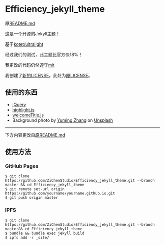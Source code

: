 # Efficiency_jekyll_theme

原[README.md](/README-ultralight.md)

这是一个开源的Jekyll主题！

基于[kotet/ultralight](https://github.com/kotet/ultralight)

经过我们的测试，此主题比官方快18%！

我更改的代码仍然遵守[mit](/LICENSE)

我创建了[新的LICENSE](/LICENSE)。此处为[原LICENSE](/LICENSE-ultralight)。

## 使用的东西

- [jQuery](https://github.com/jquery/jquery/)
- [highlight.js](https://github.com/highlightjs/highlight.js)
- [welcomeTitle.js](https://github.com/ZiChenStudio/welcomeTitle.js)
- Background photo by [Yuming Zhang](https://unsplash.com/@auceinss?utm_source=unsplash&utm_medium=referral&utm_content=creditCopyText) on [Unsplash](https://unsplash.com/photos/ck-p536ihvg?utm_source=unsplash&utm_medium=referral&utm_content=creditCopyText)

----

下方内容更改自[原README.md](/README-ultralight.md)

## 使用方法

### GitHub Pages

```console
$ git clone https://github.com/ZiChenStudio/Efficiency_jekyll_theme.git --branch master && cd Efficiency_jekyll_theme
$ git remote set-url origin https://github.com/yourname/yourname.github.io.git
$ git push origin master
```

### IPFS

```console
$ git clone https://github.com/ZiChenStudio/Efficiency_jekyll_theme.git --branch master&& cd Efficiency_jekyll_theme
$ bundle && bundle exec jekyll build
$ ipfs add -r _site/
```

